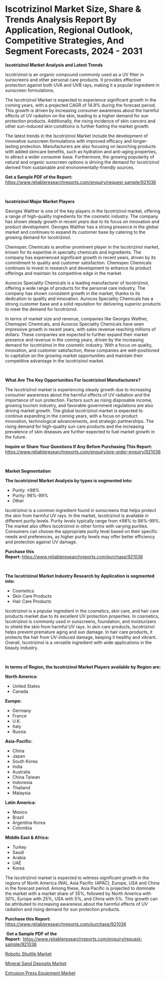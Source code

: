 <p><h1>Iscotrizinol Market Size, Share & Trends Analysis Report By Application, Regional Outlook, Competitive Strategies, And Segment Forecasts, 2024 - 2031</h1></p><p><strong>Iscotrizinol Market Analysis and Latest Trends</strong></p>
<p><p>Iscotrizinol is an organic compound commonly used as a UV filter in sunscreens and other personal care products. It provides effective protection against both UVA and UVB rays, making it a popular ingredient in sunscreen formulations.</p><p>The Iscotrizinol Market is expected to experience significant growth in the coming years, with a projected CAGR of 14.9% during the forecast period. This growth is driven by increasing consumer awareness about the harmful effects of UV radiation on the skin, leading to a higher demand for sun protection products. Additionally, the rising incidence of skin cancers and other sun-induced skin conditions is further fueling the market growth.</p><p>The latest trends in the Iscotrizinol Market include the development of innovative sunscreen formulations with improved efficacy and longer-lasting protection. Manufacturers are also focusing on launching products with added skincare benefits, such as hydration and anti-aging properties, to attract a wider consumer base. Furthermore, the growing popularity of natural and organic sunscreen options is driving the demand for Iscotrizinol derived from sustainable and environmentally-friendly sources.</p></p>
<p><strong>Get a Sample PDF of the Report:&nbsp;</strong> <a href="https://www.reliableresearchreports.com/enquiry/request-sample/921036">https://www.reliableresearchreports.com/enquiry/request-sample/921036</a></p>
<p>&nbsp;</p>
<p><strong>Iscotrizinol Major Market Players</strong></p>
<p><p>Georges Walther is one of the key players in the Iscotrizinol market, offering a range of high-quality ingredients for the cosmetic industry. The company has shown steady growth in recent years due to its focus on innovation and product development. Georges Walther has a strong presence in the global market and continues to expand its customer base by catering to the growing demand for Iscotrizinol.</p><p>Chemspec Chemicals is another prominent player in the Iscotrizinol market, known for its expertise in specialty chemicals and ingredients. The company has experienced significant growth in recent years, driven by its commitment to quality and customer satisfaction. Chemspec Chemicals continues to invest in research and development to enhance its product offerings and maintain its competitive edge in the market.</p><p>Aurocos Speciality Chemicals is a leading manufacturer of Iscotrizinol, offering a wide range of products for the personal care industry. The company has shown consistent growth in the market, thanks to its dedication to quality and innovation. Aurocos Speciality Chemicals has a strong customer base and a solid reputation for delivering superior products to meet the demand for Iscotrizinol.</p><p>In terms of market size and revenue, companies like Georges Walther, Chemspec Chemicals, and Aurocos Speciality Chemicals have seen impressive growth in recent years, with sales revenue reaching millions of dollars. These companies are expected to further expand their market presence and revenue in the coming years, driven by the increasing demand for Iscotrizinol in the cosmetic industry. With a focus on quality, innovation, and customer satisfaction, these companies are well-positioned to capitalize on the growing market opportunities and maintain their competitive advantage in the Iscotrizinol market.</p></p>
<p>&nbsp;</p>
<p><strong>What Are The Key Opportunities For Iscotrizinol Manufacturers?</strong></p>
<p><p>The Iscotrizinol market is experiencing steady growth due to increasing consumer awareness about the harmful effects of UV radiation and the importance of sun protection. Factors such as rising disposable income, growing tourism industry, and favorable government regulations are also driving market growth. The global Iscotrizinol market is expected to continue expanding in the coming years, with a focus on product innovation, technological advancements, and strategic partnerships. The rising demand for high-quality sun care products and the increasing prevalence of skin diseases are further expected to fuel market growth in the future.</p></p>
<p><strong>Inquire or Share Your Questions If Any Before Purchasing This Report:</strong> <a href="https://www.reliableresearchreports.com/enquiry/pre-order-enquiry/921036">https://www.reliableresearchreports.com/enquiry/pre-order-enquiry/921036</a></p>
<p>&nbsp;</p>
<p><strong>Market Segmentation</strong></p>
<p><strong>The Iscotrizinol Market Analysis by types is segmented into:</strong></p>
<p><ul><li>Purity: ≤98%</li><li>Purity: 98%-99%</li><li>Other</li></ul></p>
<p><p>Iscotrizinol is a common ingredient found in sunscreens that helps protect the skin from harmful UV rays. In the market, Iscotrizinol is available in different purity levels. Purity levels typically range from ≤98% to 98%-99%. The market also offers Iscotrizinol in other forms with varying purities. Consumers can choose the appropriate purity level based on their specific needs and preferences, as higher purity levels may offer better efficiency and protection against UV damage.</p></p>
<p><strong>Purchase this Report:&nbsp;</strong><a href="https://www.reliableresearchreports.com/purchase/921036">https://www.reliableresearchreports.com/purchase/921036</a></p>
<p>&nbsp;</p>
<p><strong>The Iscotrizinol Market Industry Research by Application is segmented into:</strong></p>
<p><ul><li>Cosmetics</li><li>Skin Care Products</li><li>Hair Care Products</li></ul></p>
<p><p>Iscotrizinol is a popular ingredient in the cosmetics, skin care, and hair care products market due to its excellent UV protection properties. In cosmetics, Iscotrizinol is commonly used in sunscreens, foundation, and moisturizers to shield the skin from harmful UV rays. In skin care products, Iscotrizinol helps prevent premature aging and sun damage. In hair care products, it protects the hair from UV-induced damage, keeping it healthy and vibrant. Overall, Iscotrizinol is a versatile ingredient with wide applications in the beauty industry.</p></p>
<p>&nbsp;</p>
<p><strong>In terms of Region, the Iscotrizinol Market Players available by Region are:</strong></p>
<p>
    <p> <strong> North America: </strong>
        <ul>
            <li>United States</li>
            <li>Canada</li>
        </ul>
        </p> 
    <p> <strong> Europe: </strong>
        <ul>
            <li>Germany</li>
            <li>France</li>
            <li>U.K.</li>
            <li>Italy</li>
            <li>Russia</li>
        </ul>
        </p> 
    <p> <strong> Asia-Pacific: </strong>
        <ul>
            <li>China</li>
            <li>Japan</li>
            <li>South Korea</li>
            <li>India</li>
            <li>Australia</li>
            <li>China Taiwan</li>
            <li>Indonesia</li>
            <li>Thailand</li>
            <li>Malaysia</li>
        </ul>
        </p> 
    <p> <strong> Latin America: </strong>
        <ul>
            <li>Mexico</li>
            <li>Brazil</li>
            <li>Argentina Korea</li>
            <li>Colombia</li>
        </ul>
        </p> 
    <p> <strong> Middle East & Africa: </strong>
        <ul>
            <li>Turkey</li>
            <li>Saudi</li>
            <li>Arabia</li>
            <li>UAE</li>
            <li>Korea</li>
        </ul>
    </p>
    </p>
<p><p>The Iscotrizinol market is expected to witness significant growth in the regions of North America (NA), Asia Pacific (APAC), Europe, USA and China in the forecast period. Among these, Asia Pacific is projected to dominate the market with a market share of 35%, followed by North America with 30%, Europe with 25%, USA with 5%, and China with 5%. This growth can be attributed to increasing awareness about the harmful effects of UV radiation and rising demand for sun protection products.</p></p>
<p><strong>Purchase this Report: </strong><a href="https://www.reliableresearchreports.com/purchase/921036">https://www.reliableresearchreports.com/purchase/921036</a></p>
<p>&nbsp;<strong>Get a Sample PDF of the Report:&nbsp;&nbsp;</strong><a href="https://www.reliableresearchreports.com/enquiry/request-sample/921036">https://www.reliableresearchreports.com/enquiry/request-sample/921036</a></p>
<p><strong></strong></p>
<p><p><a href="https://view.publitas.com/reportprime-1/robotic-shuttle-market-research-report-provides-critical-insights-that-can-help-shape-business-development-and-investment-strategies/">Robotic Shuttle Market</a></p><p><a href="https://view.publitas.com/reportprime-1/mineral-sand-deposits-market-with-the-goal-of-estimating-the-market-size-and-future-growth-potential-of-various-market-segments-based-on-component-applications-end-user-and-region/">Mineral Sand Deposits Market</a></p><p><a href="https://view.publitas.com/reportprime-1/extrusion-press-equipment-market-size-market-share-and-global-market-analysis-report-2023-2030/">Extrusion Press Equipment Market</a></p></p>
